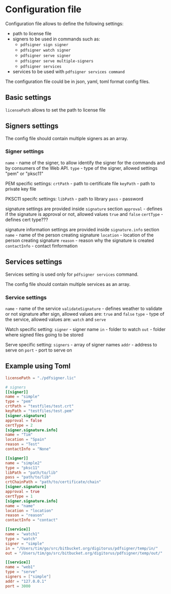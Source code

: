 # Configuration file 

Configuration file allows to define the following settings:

- path to license file
- signers to be used in commands such as:
  - `pdfsigner sign signer`
  - `pdfsigner watch signer`
  - `pdfsigner serve signer`
  - `pdfsigner serve multiple-signers`
  - `pdfsigner services`
- services to be used with `pdfsigner services command`


The configuration file could be in json, yaml, toml format config files.

## Basic settings

`licensePath` allows to set the path to license file

## Signers settings

The config file should contain multiple signers as an array.

### Signer settings

`name` - name of the signer, to allow identify the signer for the commands and by consumers of the Web API.
`type` - type of the signer, allowed settings "pem" or "pksc11"

PEM specific settings:
`crtPath` - path to certificate file
`keyPath` - path to private key file

PKSC11 specifc settings:
`libPath` - path to library
`pass` - password

signature settings are provided inside `signature` section
`approval` - defines if the signature is approval or not, allowed values `true` and `false`
`certType` - defines cert type???

signature information settings are provided inside `signature.info` section
`name` - name of the person creating signature
`location` - location of the person creating signature
`reason` - reason why the signature is created
`contactInfo` - contact finformation

## Services settings

Services setting is used only for `pdfsigner services` command.

The config file should contain multiple services as an array.

### Service settings

`name` - name of the service
`validateSignature` - defines weather to validate or not signature after sign, allowed values are: `true` and `false`
`type` - type of the service, allowed values are: `watch` and `serve`


Watch specific setting:
`signer` - signer name
`in` - folder to watch
`out` - folder where signed files going to be stored

Serve specific setting: 
`signers` - array of signer names
`addr` - address to serve on
`port` - port to serve on


## Example using Toml


```toml
licensePath = "./pdfsigner.lic"

# signers
[[signer]]
name = "simple"
type = "pem"
crtPath = "testfiles/test.crt"
keyPath = "testfiles/test.pem"
[signer.signature]
approval = false
certType = 2
[signer.signature.info]
name = "Tim"
location = "Spain"
reason = "Test"
contactInfo = "None"

[[signer]]
name = "simple2"
type = "pksc11"
libPath = "path/to/lib"
pass = "path/to/lib"
crtChainPath = "path/to/certificate/chain"
[signer.signature]
approval = true
certType = 1
[signer.signature.info]
name = "name"
location = "location"
reason = "reason"
contactInfo = "contact"

[[service]]
name = "watch1"
type = "watch"
signer = "simple"
in = "/Users/tim/go/src/bitbucket.org/digitorus/pdfsigner/temp/in/"
out = "/Users/tim/go/src/bitbucket.org/digitorus/pdfsigner/temp/out/"

[[service]]
name = "web1"
type = "serve"
signers = ["simple"]
addr = "127.0.0.1"
port = 3000

```
